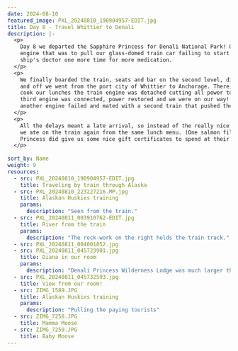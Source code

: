 ```yaml
---
date: 2024-08-10
featured_image: PXL_20240810_190904957-EDIT.jpg
title: Day 8 - Travel Whittier to Denali
description: |-
  <p>
    Day 8 we departed the Sapphire Princess for Denali National Park! Our departure was delayed due the train
    engine that was to pull our glass-domed train car failing to start. This gave Adam time to visit the
    ship's doctor one more time for more medication.
  </p>
  <p>
    We finally boarded the train, seats and bar on the second level, dining and restrooms on the lower level,
    and off we went from the port city of Whittier to Anchorage. There, we stopped. As the cooks were trying to
    cook our lunches the train engine was detached cutting all power to the cars. Several minutes later, the
    third engine was connected, power restored and we were on our way! Ours weren't the only problems that day -
    another engine failed and mated with a second train that pushed the first along.
  </p>
  <p>
    All the delays meant a late arrival, so instead of the really nice three course dinner Denali Princess Wilderness Lodge,
    we ate on the train again from the same lunch menu. (One salmon filet in bread for lunch, the same on salad for dinner. 🤷‍)
    Princess did give us some nice gift certificates to spend at their shops at the lodges, so we appreciated that later on.
  </p>
  
sort_by: Name
weight: 9
resources:
  - src: PXL_20240810_190904957-EDIT.jpg
    title: Traveling by train through Alaska
  - src: PXL_20240810_223227216.MP.jpg
    title: Alaskan Huskies training
    params:
      description: "Seen from the train."
  - src: PXL_20240811_003910762-EDIT.jpg
    title: River from the train
    params:
      description: "The rock-work on the right holds the train track."
  - src: PXL_20240811_004001852.jpg
  - src: PXL_20240811_045723901.jpg
    title: Diana in our room
    params:
      description: "Denali Princess Wilderness Lodge was much larger than our cabin. Too bad we spent so little time in it."
  - src: PXL_20240811_045732593.jpg
    title: View from our room!
  - src: ZIMG_1589.JPG
    title: Alaskan Huskies training
    params:
      description: "Pulling the paying tourists"
  - src: ZIMG_7258.JPG
    title: Mamma Moose
  - src: ZIMG_7259.JPG
    title: Baby Moose
---
```

